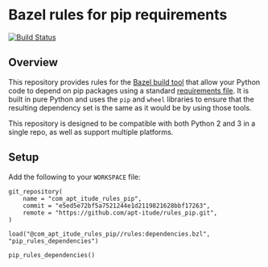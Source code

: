 # Bazel rules for pip requirements

[![Build Status](https://travis-ci.org/apt-itude/rules_pip.svg?branch=master)](https://travis-ci.org/apt-itude/rules_pip)

## Overview
This repository provides rules for the [Bazel build tool](https://www.bazel.build/) that allow your Python code to depend on pip packages using a standard [requirements file](https://pip.pypa.io/en/stable/user_guide/#requirements-files). It is built in pure Python and uses the `pip` and `wheel` libraries to ensure that the resulting dependency set is the same as it would be by using those tools.

This repository is designed to be compatible with both Python 2 and 3 in a single repo, as well as support multiple platforms.

## Setup
Add the following to your `WORKSPACE` file:
```
git_repository(
    name = "com_apt_itude_rules_pip",
    commit = "e5ed5e72bf5a7521244e1d2119821628bbf17263",
    remote = "https://github.com/apt-itude/rules_pip.git",
)

load("@com_apt_itude_rules_pip//rules:dependencies.bzl", "pip_rules_dependencies")

pip_rules_dependencies()
```
